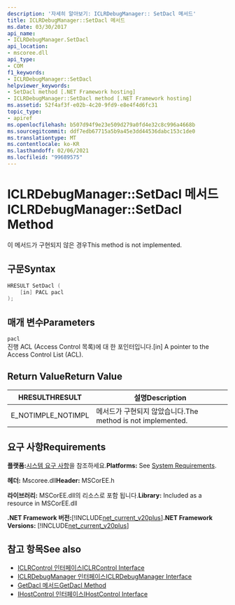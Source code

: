 ```yaml
---
description: '자세히 알아보기: ICLRDebugManager:: SetDacl 메서드'
title: ICLRDebugManager::SetDacl 메서드
ms.date: 03/30/2017
api_name:
- ICLRDebugManager.SetDacl
api_location:
- mscoree.dll
api_type:
- COM
f1_keywords:
- ICLRDebugManager::SetDacl
helpviewer_keywords:
- SetDacl method [.NET Framework hosting]
- ICLRDebugManager::SetDacl method [.NET Framework hosting]
ms.assetid: 52f4af3f-e02b-4c20-9fd9-e8e4f4d6fc31
topic_type:
- apiref
ms.openlocfilehash: b507d94f9e23e509d279a0fd4e32c8c996a4668b
ms.sourcegitcommit: ddf7edb67715a5b9a45e3dd44536dabc153c1de0
ms.translationtype: MT
ms.contentlocale: ko-KR
ms.lasthandoff: 02/06/2021
ms.locfileid: "99689575"
---
```

# <a name="iclrdebugmanagersetdacl-method"></a><span data-ttu-id="c998b-103">ICLRDebugManager::SetDacl 메서드</span><span class="sxs-lookup"><span data-stu-id="c998b-103">ICLRDebugManager::SetDacl Method</span></span>

<span data-ttu-id="c998b-104">이 메서드가 구현되지 않은 경우</span><span class="sxs-lookup"><span data-stu-id="c998b-104">This method is not implemented.</span></span>  
  
## <a name="syntax"></a><span data-ttu-id="c998b-105">구문</span><span class="sxs-lookup"><span data-stu-id="c998b-105">Syntax</span></span>  
  
```cpp  
HRESULT SetDacl (  
    [in] PACL pacl  
);  
```  
  
## <a name="parameters"></a><span data-ttu-id="c998b-106">매개 변수</span><span class="sxs-lookup"><span data-stu-id="c998b-106">Parameters</span></span>  

 `pacl`  
 <span data-ttu-id="c998b-107">진행 ACL (Access Control 목록)에 대 한 포인터입니다.</span><span class="sxs-lookup"><span data-stu-id="c998b-107">[in] A pointer to the Access Control List (ACL).</span></span>  
  
## <a name="return-value"></a><span data-ttu-id="c998b-108">Return Value</span><span class="sxs-lookup"><span data-stu-id="c998b-108">Return Value</span></span>  
  
|<span data-ttu-id="c998b-109">HRESULT</span><span class="sxs-lookup"><span data-stu-id="c998b-109">HRESULT</span></span>|<span data-ttu-id="c998b-110">설명</span><span class="sxs-lookup"><span data-stu-id="c998b-110">Description</span></span>|  
|-------------|-----------------|  
|<span data-ttu-id="c998b-111">E_NOTIMPL</span><span class="sxs-lookup"><span data-stu-id="c998b-111">E_NOTIMPL</span></span>|<span data-ttu-id="c998b-112">메서드가 구현되지 않았습니다.</span><span class="sxs-lookup"><span data-stu-id="c998b-112">The method is not implemented.</span></span>|  
  
## <a name="requirements"></a><span data-ttu-id="c998b-113">요구 사항</span><span class="sxs-lookup"><span data-stu-id="c998b-113">Requirements</span></span>  

 <span data-ttu-id="c998b-114">**플랫폼:**[시스템 요구 사항](../../get-started/system-requirements.md)을 참조하세요.</span><span class="sxs-lookup"><span data-stu-id="c998b-114">**Platforms:** See [System Requirements](../../get-started/system-requirements.md).</span></span>  
  
 <span data-ttu-id="c998b-115">**헤더:** Mscoree.dll</span><span class="sxs-lookup"><span data-stu-id="c998b-115">**Header:** MSCorEE.h</span></span>  
  
 <span data-ttu-id="c998b-116">**라이브러리:** MSCorEE.dll의 리소스로 포함 됩니다.</span><span class="sxs-lookup"><span data-stu-id="c998b-116">**Library:** Included as a resource in MSCorEE.dll</span></span>  
  
 <span data-ttu-id="c998b-117">**.NET Framework 버전:**[!INCLUDE[net_current_v20plus](../../../../includes/net-current-v20plus-md.md)]</span><span class="sxs-lookup"><span data-stu-id="c998b-117">**.NET Framework Versions:** [!INCLUDE[net_current_v20plus](../../../../includes/net-current-v20plus-md.md)]</span></span>  
  
## <a name="see-also"></a><span data-ttu-id="c998b-118">참고 항목</span><span class="sxs-lookup"><span data-stu-id="c998b-118">See also</span></span>

- [<span data-ttu-id="c998b-119">ICLRControl 인터페이스</span><span class="sxs-lookup"><span data-stu-id="c998b-119">ICLRControl Interface</span></span>](iclrcontrol-interface.md)
- [<span data-ttu-id="c998b-120">ICLRDebugManager 인터페이스</span><span class="sxs-lookup"><span data-stu-id="c998b-120">ICLRDebugManager Interface</span></span>](iclrdebugmanager-interface.md)
- [<span data-ttu-id="c998b-121">GetDacl 메서드</span><span class="sxs-lookup"><span data-stu-id="c998b-121">GetDacl Method</span></span>](iclrdebugmanager-getdacl-method.md)
- [<span data-ttu-id="c998b-122">IHostControl 인터페이스</span><span class="sxs-lookup"><span data-stu-id="c998b-122">IHostControl Interface</span></span>](ihostcontrol-interface.md)
